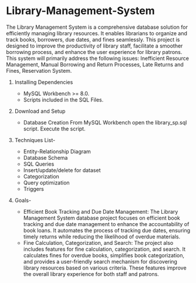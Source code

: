 # Library-Management-System
The Library Management System is a comprehensive database solution for efficiently managing library resources. It enables librarians to organize and track books, borrowers, due dates, and fines seamlessly. This project is designed to improve the productivity of library staff, facilitate a smoother borrowing process, and enhance the user experience for library patrons. This system will primarily address the following issues: Inefficient Resource Management, Manual Borrowing and Return Processes, Late Returns and Fines, Reservation System.


1.  Installing Dependencies
    - MySQL Workbench >= 8.0.
    - Scripts included in the SQL Files.
      
2. Download and Setup
    - Database Creation
    From MySQL Workbench open the library_sp.sql script.
    Execute the script.

3. Techniques List-
   - Entity-Relationship Diagram
   - Database Schema
   - SQL Queries
   - Insert/update/delete for dataset
   - Categorization
   - Query optimization
   - Triggers

4. Goals-
   - Efficient Book Tracking and Due Date Management: The Library Management System database project focuses on efficient book tracking and due date management to enhance the accountability of book loans. It automates the process of tracking due dates, ensuring timely returns while reducing the likelihood of overdue materials.
   - Fine Calculation, Categorization, and Search: The project also includes features for fine calculation, categorization, and search. It calculates fines for overdue books, simplifies book categorization, and provides a user-friendly search mechanism for discovering library resources based on various criteria. These features improve the overall library experience for both staff and patrons.


